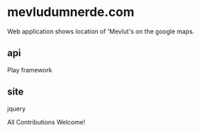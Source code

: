 # mevludumnerde.com
Web application shows location of 'Mevlut's on the google maps.

## api
Play framework

## site
jquery

All Contributions Welcome!
